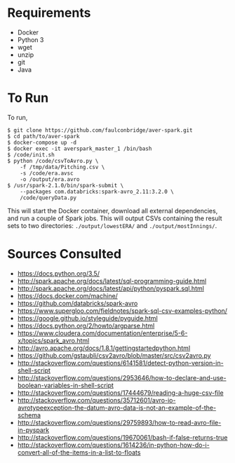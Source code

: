 Requirements
============

  - Docker
  - Python 3
  - wget
  - unzip
  - git
  - Java

To Run
=====

To run,
```
$ git clone https://github.com/faulconbridge/aver-spark.git
$ cd path/to/aver-spark
$ docker-compose up -d
$ docker exec -it averspark_master_1 /bin/bash
$ /code/init.sh
$ python /code/csvToAvro.py \
    -f /tmp/data/Pitching.csv \
    -s /code/era.avsc
    -o /output/era.avro
$ /usr/spark-2.1.0/bin/spark-submit \
    --packages com.databricks:spark-avro_2.11:3.2.0 \
    /code/queryData.py
```

This will start the Docker container, download all external dependencies, and run a couple of Spark jobs. This will output CSVs containing the result sets to two directories: `./output/lowestERA/` and `./output/mostInnings/`.

Sources Consulted
=================

  - https://docs.python.org/3.5/
  - http://spark.apache.org/docs/latest/sql-programming-guide.html
  - http://spark.apache.org/docs/latest/api/python/pyspark.sql.html
  - https://docs.docker.com/machine/
  - https://github.com/databricks/spark-avro
  - https://www.supergloo.com/fieldnotes/spark-sql-csv-examples-python/
  - https://google.github.io/styleguide/pyguide.html
  - https://docs.python.org/2/howto/argparse.html
  - https://www.cloudera.com/documentation/enterprise/5-6-x/topics/spark_avro.html
  - http://avro.apache.org/docs/1.8.1/gettingstartedpython.html
  - https://github.com/gstaubli/csv2avro/blob/master/src/csv2avro.py
  - http://stackoverflow.com/questions/6141581/detect-python-version-in-shell-script
  - http://stackoverflow.com/questions/2953646/how-to-declare-and-use-boolean-variables-in-shell-script
  - http://stackoverflow.com/questions/17444679/reading-a-huge-csv-file
  - http://stackoverflow.com/questions/35712601/avro-io-avrotypeexception-the-datum-avro-data-is-not-an-example-of-the-schema
  - http://stackoverflow.com/questions/29759893/how-to-read-avro-file-in-pyspark
  - http://stackoverflow.com/questions/19670061/bash-if-false-returns-true
  - http://stackoverflow.com/questions/1614236/in-python-how-do-i-convert-all-of-the-items-in-a-list-to-floats
